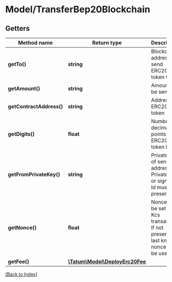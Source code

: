 # Model/TransferBep20Blockchain

## Getters

Method name | Return type | Description | Notes
------------ | ------------- | ------------- | -------------
**getTo()** | **string** | Blockchain address to send ERC20 token to |
**getAmount()** | **string** | Amount to be sent. |
**getContractAddress()** | **string** | Address of ERC20 token |
**getDigits()** | **float** | Number of decimal points that ERC20 token has. |
**getFromPrivateKey()** | **string** | Private key of sender address. Private key, or signature Id must be present. |
**getNonce()** | **float** | Nonce to be set to Kcs transaction. If not present, last known nonce will be used. | [optional]
**getFee()** | [**\Tatum\Model\DeployErc20Fee**](DeployErc20Fee.md) |  | [optional]

[[Back to Index]](../index.md)

